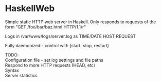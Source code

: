HaskellWeb
==========

Simple static HTTP web server in Haskell. Only responds to requests of the form
"GET /foo/bar/baz.html HTTP/1.1\r"

Logs in /var/www/logs/server.log as TIME/DATE HOST REQUEST

Fully daemonized - control with {start, stop, restart}

TODO:  
	Configuration file - set log settings and file paths  
	Respond to more HTTP requests (HEAD, etc)  
	Syntax  
	Server statistics  